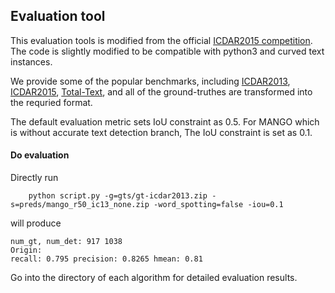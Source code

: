 ## Evaluation toolThis evaluation tools is modified from the official [ICDAR2015 competition](https://rrc.cvc.uab.es/?ch=4). The code is slightly modified to be compatible with python3 and curved text instances.We provide some of the popular benchmarks, including [ICDAR2013](https://rrc.cvc.uab.es/?ch=2), [ICDAR2015](https://rrc.cvc.uab.es/?ch=4), [Total-Text](https://github.com/cs-chan/Total-Text-Dataset), and all of the ground-truthes are transformed into the requried format.The default evaluation metric sets IoU constraint as 0.5.For MANGO which is without accurate text detection branch, The IoU constraint is set as 0.1.#### Do evaluationDirectly run```shell	python script.py -g=gts/gt-icdar2013.zip -s=preds/mango_r50_ic13_none.zip -word_spotting=false -iou=0.1```	will produce	num_gt, num_det: 917 1038	Origin:	recall: 0.795 precision: 0.8265 hmean: 0.81Go into the directory of each algorithm for detailed evaluation results.